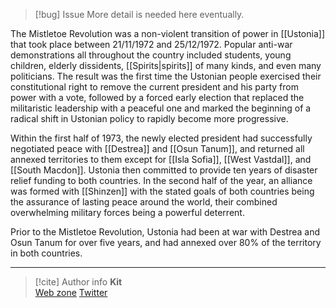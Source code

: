 > [!bug] Issue
> More detail is needed here eventually.

The Mistletoe Revolution was a non-violent transition of power in [[Ustonia]] that took place between 21/11/1972 and 25/12/1972. Popular anti-war demonstrations all throughout the country included students, young children, elderly dissidents, [[Spirits|spirits]] of many kinds, and even many politicians. The result was the first time the Ustonian people exercised their constitutional right to remove the current president and his party from power with a vote, followed by a forced early election that replaced the militaristic leadership with a peaceful one and marked the beginning of a radical shift in Ustonian policy to rapidly become more progressive.

Within the first half of 1973, the newly elected president had successfully negotiated peace with [[Destrea]] and [[Osun Tanum]], and returned all annexed territories to them except for [[Isla Sofia]], [[West Vastdal]], and [[South Macdon]]. Ustonia then committed to provide ten years of disaster relief funding to both countries. In the second half of the year, an alliance was formed with [[Shinzen]] with the stated goals of both countries being the assurance of lasting peace around the world, their combined overwhelming military forces being a powerful deterrent.

Prior to the Mistletoe Revolution, Ustonia had been at war with Destrea and Osun Tanum for over five years, and had annexed over 80% of the territory in both countries.

-----
> [!cite] Author info
> **Kit**\
> [Web zone](https://kitabe.link) [Twitter](https://twitter.com/Kerosyn_)